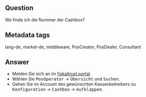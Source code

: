 ## Question

Wo finde ich die Nummer der Cashbox?

## Metadata tags

lang-de, market-de, middleware, PosCreator, PosDealer, Consultant

## Answer

* Melden Sie sich an im [fiskaltrust.portal](https://portal.fiskaltrust.de/Account/Login?returnUrl=%2fHome%2fDashboard).
* Wählen Sie <kbd>PosOperator</kbd>  &rarr; <kbd>Übersicht</kbd> und <kbd>Suchen</kbd>.
* Gehen Sie im Account des gewünschten Kassenbetreibers zu
 <kbd>Konfiguration</kbd> &rarr; <kbd>Cashbox</kbd>  &rarr; <kbd>Aufklappen</kbd>.
